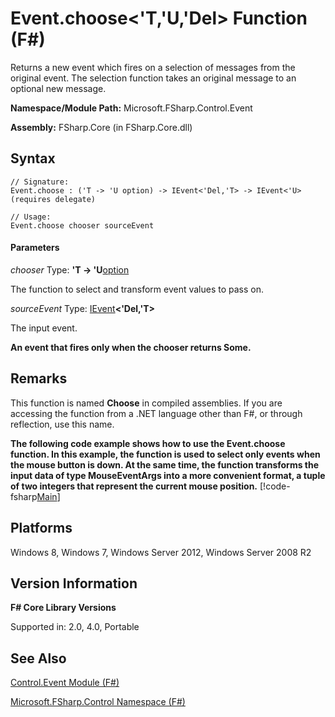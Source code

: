 # Event.choose<'T,'U,'Del> Function (F#)

Returns a new event which fires on a selection of messages from the original event. The selection function takes an original message to an optional new message.

**Namespace/Module Path:** Microsoft.FSharp.Control.Event

**Assembly:** FSharp.Core (in FSharp.Core.dll)


## Syntax

```
// Signature:
Event.choose : ('T -> 'U option) -> IEvent<'Del,'T> -> IEvent<'U> (requires delegate)

// Usage:
Event.choose chooser sourceEvent
```

#### Parameters
*chooser*
Type: **'T -&gt; 'U**[option](http://msdn.microsoft.com/en-us/library/b08add48-34bf-4410-80a1-ef6a8daddc58)


The function to select and transform event values to pass on.


*sourceEvent*
Type: [IEvent](http://msdn.microsoft.com/en-us/library/8dbca0df-f8a1-40bd-8d50-aa26f6a8b862)**&lt;'Del,'T&gt;**


The input event.



**An event that fires only when the chooser returns Some.**
## Remarks
This function is named **Choose** in compiled assemblies. If you are accessing the function from a .NET language other than F#, or through reflection, use this name.

**The following code example shows how to use the Event.choose function. In this example, the function is used to select only events when the mouse button is down. At the same time, the function transforms the input data of type MouseEventArgs into a more convenient format, a tuple of two integers that represent the current mouse position.**
[!code-fsharp[Main](snippets/fsevents/snippet2.fs)]
## Platforms
Windows 8, Windows 7, Windows Server 2012, Windows Server 2008 R2


## Version Information
**F# Core Library Versions**

Supported in: 2.0, 4.0, Portable




## See Also
[Control.Event Module &#40;F&#35;&#41;](Control.Event+Module+%28FSharp%29.md)

[Microsoft.FSharp.Control Namespace &#40;F&#35;&#41;](Microsoft.FSharp.Control+Namespace+%28FSharp%29.md)

